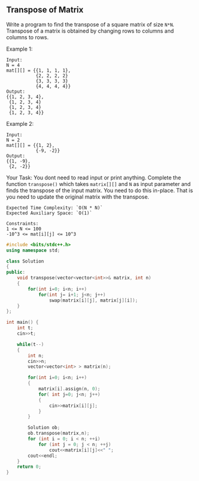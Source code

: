 ## Transpose of Matrix

Write a program to find the transpose of a square matrix of size `N*N`. Transpose of a matrix is obtained by changing rows to columns and columns to rows.

Example 1:

```
Input:
N = 4
mat[][] = {{1, 1, 1, 1},
           {2, 2, 2, 2}
           {3, 3, 3, 3}
           {4, 4, 4, 4}}
Output:
{{1, 2, 3, 4},
 {1, 2, 3, 4}
 {1, 2, 3, 4}
 {1, 2, 3, 4}}
```

Example 2:

```
Input:
N = 2
mat[][] = {{1, 2},
           {-9, -2}}
Output:
{{1, -9},
 {2, -2}}
```

Your Task:
You dont need to read input or print anything. Complete the function `transpose()` which takes `matrix[][]` and `N` as input parameter and finds the transpose of the input matrix. You need to do this in-place. That is you need to update the original matrix with the transpose.

```
Expected Time Complexity: `O(N * N)`
Expected Auxiliary Space: `O(1)`
```

```
Constraints:
1 <= N <= 100
-10^3 <= mat[i][j] <= 10^3
```

```c++
#include <bits/stdc++.h>
using namespace std;

class Solution
{
public:
    void transpose(vector<vector<int>>& matrix, int n)
    {
        for(int i=0; i<n; i++)
            for(int j= i+1; j<n; j++)
                swap(matrix[i][j], matrix[j][i]);
    }
};

int main() {
    int t;
    cin>>t;

    while(t--)
    {
        int n;
        cin>>n;
        vector<vector<int> > matrix(n);

        for(int i=0; i<n; i++)
        {
            matrix[i].assign(n, 0);
            for( int j=0; j<n; j++)
            {
                cin>>matrix[i][j];
            }
        }

        Solution ob;
        ob.transpose(matrix,n);
        for (int i = 0; i < n; ++i)
            for (int j = 0; j < n; ++j)
                cout<<matrix[i][j]<<" ";
        cout<<endl;
    }
    return 0;
}
```
